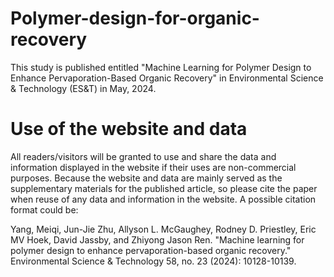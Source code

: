 # Polymer-design-for-organic-recovery
This study is published entitled "Machine Learning for Polymer Design to Enhance Pervaporation-Based Organic Recovery" in Environmental Science & Technology (ES&T) in May, 2024. 


# Use of the website and data
All readers/visitors will be granted to use and share the data and information displayed in the website if their uses are non-commercial purposes. Because the website and data are mainly served as the supplementary materials for the published article, so please cite the paper when reuse of any data and information in the website. A possible citation format could be:

Yang, Meiqi, Jun-Jie Zhu, Allyson L. McGaughey, Rodney D. Priestley, Eric MV Hoek, David Jassby, and Zhiyong Jason Ren. "Machine learning for polymer design to enhance pervaporation-based organic recovery." Environmental Science & Technology 58, no. 23 (2024): 10128-10139.
